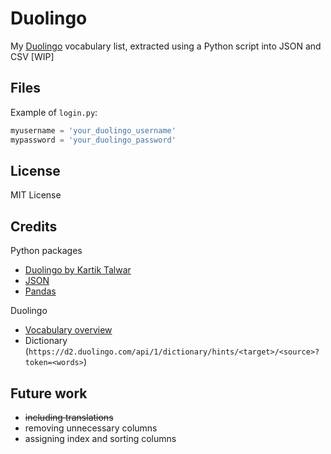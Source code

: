 # Duolingo

My [Duolingo](https://www.duolingo.com/) vocabulary list, extracted using a Python script into JSON and CSV [WIP]

## Files

Example of `login.py`:

```py
myusername = 'your_duolingo_username'
mypassword = 'your_duolingo_password'
```

## License

MIT License

## Credits

Python packages

- [Duolingo by Kartik Talwar](https://github.com/KartikTalwar/Duolingo) 
- [JSON](https://docs.python.org/3/library/json.html)
- [Pandas](https://pandas.pydata.org/)

Duolingo

- [Vocabulary overview](https://www.duolingo.com/vocabulary/overview)
- Dictionary (`https://d2.duolingo.com/api/1/dictionary/hints/<target>/<source>?token=<words>`)

## Future work

- ~~including translations~~
- removing unnecessary columns
- assigning index and sorting columns
